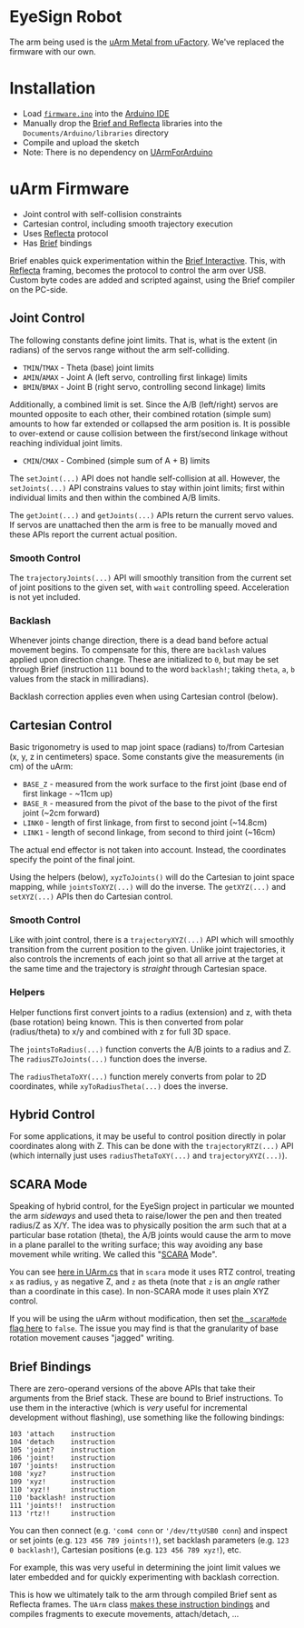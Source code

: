 # EyeSign Robot

The arm being used is the [uArm Metal from uFactory](https://www.ufactory.cc/en/uarm_metal/). We've replaced the firmware with our own.

# Installation

* Load [`firmware.ino`](https://github.com/MSREnable/EyeSign/blob/master/robot/firmware/firmware.ino) into the [Arduino IDE](https://www.arduino.cc/en/Main/Software)
* Manually drop the [Brief and Reflecta](https://github.com/AshleyF/brief/tree/gh-pages/embedded/Firmware/libraries) libraries into the `Documents/Arduino/libraries` directory
* Compile and upload the sketch
* Note: There is no dependency on [UArmForArduino](https://github.com/uArm-Developer/UArmForArduino)

# uArm Firmware

* Joint control with self-collision constraints
* Cartesian control, including smooth trajectory execution
* Uses [Reflecta](https://github.com/JayBeavers/Reflecta) protocol
* Has [Brief](https://github.com/AshleyF/brief/tree/gh-pages/embedded) bindings

Brief enables quick experimentation within the [Brief Interactive](https://github.com/AshleyF/brief/blob/gh-pages/embedded/Interactive/Program.fs). This, with [Reflecta](https://github.com/JayBeavers/Reflecta) framing, becomes the protocol to control the arm over USB. Custom byte codes are added and scripted against, using the Brief compiler on the PC-side.

## Joint Control

The following constants define joint limits. That is, what is the extent (in radians) of the servos range without the arm self-colliding.

* `TMIN`/`TMAX` - Theta (base) joint limits
* `AMIN`/`AMAX` - Joint A (left servo, controlling first linkage) limits
* `BMIN`/`BMAX` - Joint B (right servo, controlling second linkage) limits

Additionally, a combined limit is set. Since the A/B (left/right) servos are mounted opposite to each other, their combined rotation (simple sum) amounts to how far extended or collapsed the arm position is. It is possible to over-extend or cause collision between the first/second linkage without reaching individual joint limits.

* `CMIN`/`CMAX` - Combined (simple sum of A + B) limits

The `setJoint(...)` API does not handle self-collision at all. However, the `setJoints(...)` API constrains values to stay within joint limits; first within individual limits and then within the combined A/B limits.

The `getJoint(...)` and `getJoints(...)` APIs return the current servo values. If servos are unattached then the arm is free to be manually moved and these APIs report the current actual position.

### Smooth Control

The `trajectoryJoints(...)` API will smoothly transition from the current set of joint positions to the given set, with `wait` controlling speed. Acceleration is not yet included.

### Backlash

Whenever joints change direction, there is a dead band before actual movement begins. To compensate for this, there are `backlash` values applied upon direction change. These are initialized to `0`, but may be set through Brief (instruction `111` bound to the word `backlash!`; taking `theta`, `a`, `b` values from the stack in milliradians).

Backlash correction applies even when using Cartesian control (below).

## Cartesian Control

Basic trigonometry is used to map joint space (radians) to/from Cartesian (x, y, z in centimeters) space. Some constants give the measurements (in cm) of the uArm:

* `BASE_Z` - measured from the work surface to the first joint (base end of first linkage - ~11cm up)
* `BASE_R` - measured from the pivot of the base to the pivot of the first joint (~2cm forward)
* `LINK0` - length of first linkage, from first to second joint (~14.8cm)
* `LINK1` - length of second linkage, from second to third joint (~16cm)

The actual end effector is not taken into account. Instead, the coordinates specify the point of the final joint.

Using the helpers (below), `xyzToJoints()` will do the Cartesian to joint space mapping, while `jointsToXYZ(...)` will do the inverse. The `getXYZ(...)` and `setXYZ(...)` APIs then do Cartesian control.

### Smooth Control

Like with joint control, there is a `trajectoryXYZ(...)` API which will smoothly transition from the current position to the given. Unlike joint trajectories, it also controls the increments of each joint so that all arrive at the target at the same time and the trajectory is _straight_ through Cartesian space.

### Helpers

Helper functions first convert joints to a radius (extension) and z, with theta (base rotation) being known. This is then converted from polar (radius/theta) to x/y and combined with z for full 3D space.

The `jointsToRadius(...)` function converts the A/B joints to a radius and Z. The `radiusZToJoints(...)` function does the inverse.

The `radiusThetaToXY(...)` function merely converts from polar to 2D coordinates, while `xyToRadiusTheta(...)` does the inverse.

## Hybrid Control

For some applications, it may be useful to control position directly in polar coordinates along with Z. This can be done with the `trajectoryRTZ(...)` API (which internally just uses `radiusThetaToXY(...)` and `trajectoryXYZ(...)`).

## SCARA Mode

Speaking of hybrid control, for the EyeSign project in particular we mounted the arm _sideways_ and used theta to raise/lower the pen and then treated radius/Z as X/Y. The idea was to physically position the arm such that at a particular base rotation (theta), the A/B joints would cause the arm to move in a plane parallel to the writing surface; this way avoiding any base movement while writing. We called this "[SCARA](https://en.wikipedia.org/wiki/SCARA) Mode". 

You can see [here in UArm.cs](../eyeSign/eyeSign/UArm.cs#L97-L111) that in `scara` mode it uses RTZ control, treating `x` as radius, `y` as negative Z, and `z` as theta (note that `z` is an _angle_ rather than a coordinate in this case). In non-SCARA mode it uses plain XYZ control.

If you will be using the uArm without modification, then set [the `_scaraMode` flag here](../eyeSign/eyeSign/RobotArm.cs#L129) to `false`. The issue you may find is that the granularity of base rotation movement causes "jagged" writing. 

## Brief Bindings

There are zero-operand versions of the above APIs that take their arguments from the Brief stack. These are bound to Brief instructions. To use them in the interactive (which is *very* useful for incremental development without flashing), use something like the following bindings:

    103 'attach    instruction
    104 'detach    instruction
    105 'joint?    instruction
    106 'joint!    instruction
    107 'joints!   instruction
    108 'xyz?      instruction
    109 'xyz!      instruction
    110 'xyz!!     instruction
    110 'backlash! instruction
    111 'joints!!  instruction
    113 'rtz!!     instruction

You can then connect (e.g. `'com4 conn` or `'/dev/ttyUSB0 conn`) and inspect or set joints (e.g. `123 456 789 joints!!`), set backlash parameters (e.g. `123 0 backlash!`), Cartesian positions (e.g. `123 456 789 xyz!`), etc.

For example, this was very useful in determining the joint limit values we later embedded and for quickly experimenting with backlash correction.

This is how we ultimately talk to the arm through compiled Brief sent as Reflecta frames. The `UArm` class [makes these instruction bindings](../eyeSign/eyeSign/UArm.cs#L69-L72) and compiles fragments to execute movements, attach/detach, ...
